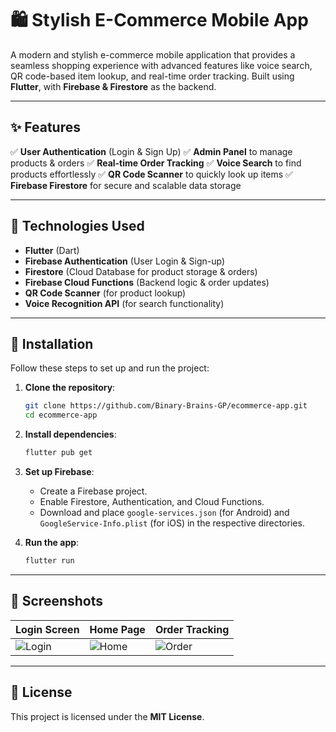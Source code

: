 # 🛍️ Stylish E-Commerce Mobile App

A modern and stylish e-commerce mobile application that provides a seamless shopping experience with advanced features like voice search, QR code-based item lookup, and real-time order tracking. Built using **Flutter**, with **Firebase & Firestore** as the backend.

---

## ✨ Features

✅ **User Authentication** (Login & Sign Up)
✅ **Admin Panel** to manage products & orders
✅ **Real-time Order Tracking**
✅ **Voice Search** to find products effortlessly
✅ **QR Code Scanner** to quickly look up items
✅ **Firebase Firestore** for secure and scalable data storage

---

## 🚀 Technologies Used

- **Flutter** (Dart)
- **Firebase Authentication** (User Login & Sign-up)
- **Firestore** (Cloud Database for product storage & orders)
- **Firebase Cloud Functions** (Backend logic & order updates)
- **QR Code Scanner** (for product lookup)
- **Voice Recognition API** (for search functionality)

---

## 📲 Installation

Follow these steps to set up and run the project:

1. **Clone the repository**:
   ```bash
   git clone https://github.com/Binary-Brains-GP/ecommerce-app.git
   cd ecommerce-app
   ```

2. **Install dependencies**:
   ```bash
   flutter pub get
   ```

3. **Set up Firebase**:
   - Create a Firebase project.
   - Enable Firestore, Authentication, and Cloud Functions.
   - Download and place `google-services.json` (for Android) and `GoogleService-Info.plist` (for iOS) in the respective directories.

4. **Run the app**:
   ```bash
   flutter run
   ```

---

## 📸 Screenshots

| Login Screen | Home Page | Order Tracking |
|-------------|-----------|----------------|
| ![Login](https://via.placeholder.com/150) | ![Home](https://via.placeholder.com/150) | ![Order](https://via.placeholder.com/150) |

---

## 📜 License

This project is licensed under the **MIT License**.

